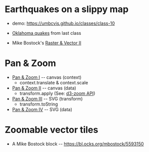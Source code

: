 # Earthquakes on a slippy map

* demo: https://umbcvis.github.io/classes/class-10

* [Oklahoma quakes](https://umbcvis.github.io/classes/class-09/) from last class 
* Mike Bostock's [Raster & Vector II](http://bl.ocks.org/mbostock/5342063)

# Pan & Zoom 

* [Pan & Zoom I](https://bl.ocks.org/mbostock/d1f7b58631e71fbf9c568345ee04a60e) -- canvas (context)
    * context.translate & context.scale
* [Pan & Zoom II](https://bl.ocks.org/mbostock/b418a040bb28295e4a78581fe8e269d1) -- canvas (data)
    * transform.apply (See: [d3-zoom API](https://github.com/d3/d3-zoom))
* [Pan & Zoom III](https://bl.ocks.org/mbostock/4e3925cdc804db257a86fdef3a032a45) -- SVG (transform)
    * transform.toString 
* [Pan & Zoom IV](https://bl.ocks.org/mbostock/2a39a768b1d4bc00a09650edef75ad39) -- SVG (data)

# Zoomable vector tiles

* A Mike Bostock block -- https://bl.ocks.org/mbostock/5593150
